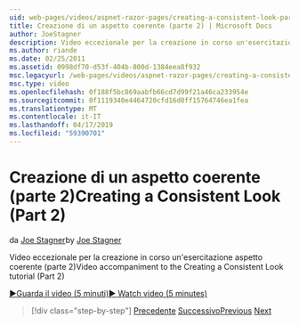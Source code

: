 ```yaml
---
uid: web-pages/videos/aspnet-razor-pages/creating-a-consistent-look-part-2
title: Creazione di un aspetto coerente (parte 2) | Microsoft Docs
author: JoeStagner
description: Video eccezionale per la creazione in corso un'esercitazione aspetto coerente (parte 2)
ms.author: riande
ms.date: 02/25/2011
ms.assetid: 0998df70-d53f-404b-800d-1384eea8f932
msc.legacyurl: /web-pages/videos/aspnet-razor-pages/creating-a-consistent-look-part-2
msc.type: video
ms.openlocfilehash: 0f188f5bc869aabfb66cd7d99f21a46ca233954e
ms.sourcegitcommit: 0f1119340e4464720cfd16d0ff15764746ea1fea
ms.translationtype: MT
ms.contentlocale: it-IT
ms.lasthandoff: 04/17/2019
ms.locfileid: "59390701"
---
```

# <a name="creating-a-consistent-look-part-2"></a><span data-ttu-id="bdedf-103">Creazione di un aspetto coerente (parte 2)</span><span class="sxs-lookup"><span data-stu-id="bdedf-103">Creating a Consistent Look (Part 2)</span></span>

<span data-ttu-id="bdedf-104">da [Joe Stagner](https://github.com/JoeStagner)</span><span class="sxs-lookup"><span data-stu-id="bdedf-104">by [Joe Stagner](https://github.com/JoeStagner)</span></span>

<span data-ttu-id="bdedf-105">Video eccezionale per la creazione in corso un'esercitazione aspetto coerente (parte 2)</span><span class="sxs-lookup"><span data-stu-id="bdedf-105">Video accompaniment to the Creating a Consistent Look tutorial (Part 2)</span></span>

[<span data-ttu-id="bdedf-106">&#9654;Guarda il video (5 minuti)</span><span class="sxs-lookup"><span data-stu-id="bdedf-106">&#9654; Watch video (5 minutes)</span></span>](https://channel9.msdn.com/Blogs/ASP-NET-Site-Videos/creating-a-consistent-look-part-2)

> [!div class="step-by-step"]
> <span data-ttu-id="bdedf-107">[Precedente](creating-a-consistent-look-part-1.md)
> [Successivo](working-with-forms-part-1.md)</span><span class="sxs-lookup"><span data-stu-id="bdedf-107">[Previous](creating-a-consistent-look-part-1.md)
[Next](working-with-forms-part-1.md)</span></span>
